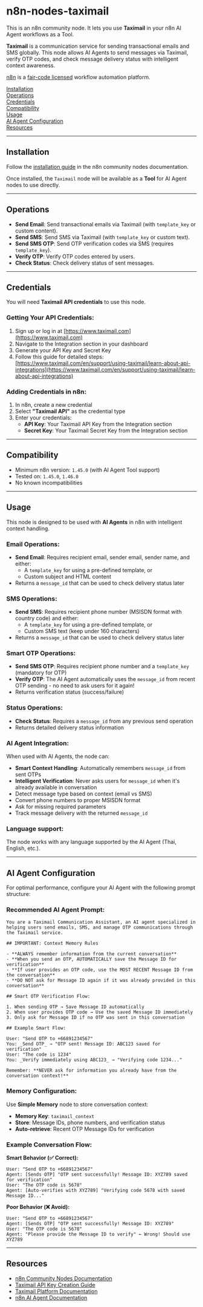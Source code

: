 # n8n-nodes-taximail

This is an n8n community node. It lets you use **Taximail** in your n8n AI Agent workflows as a Tool.

**Taximail** is a communication service for sending transactional emails and SMS globally. This node allows AI Agents to send messages via Taximail, verify OTP codes, and check message delivery status with intelligent context awareness.

[n8n](https://n8n.io/) is a [fair-code licensed](https://docs.n8n.io/reference/license/) workflow automation platform.

[Installation](#installation)  
[Operations](#operations)  
[Credentials](#credentials)  
[Compatibility](#compatibility)  
[Usage](#usage)  
[AI Agent Configuration](#ai-agent-configuration)  
[Resources](#resources)

---

## Installation

Follow the [installation guide](https://docs.n8n.io/integrations/community-nodes/installation/) in the n8n community nodes documentation.

Once installed, the `Taximail` node will be available as a **Tool** for AI Agent nodes to use directly.

---

## Operations

- **Send Email**: Send transactional emails via Taximail (with `template_key` or custom content).
- **Send SMS**: Send SMS via Taximail (with `template_key` or custom text).
- **Send SMS OTP**: Send OTP verification codes via SMS (requires `template_key`).
- **Verify OTP**: Verify OTP codes entered by users.
- **Check Status**: Check delivery status of sent messages.

---

## Credentials

You will need **Taximail API credentials** to use this node.

### Getting Your API Credentials:

1. Sign up or log in at [https://www.taximail.com](https://www.taximail.com)
2. Navigate to the Integration section in your dashboard
3. Generate your API Key and Secret Key
4. Follow this guide for detailed steps:  
   [https://www.taximail.com/en/support/using-taximail/learn-about-api-integrations](https://www.taximail.com/en/support/using-taximail/learn-about-api-integrations)

### Adding Credentials in n8n:

1. In n8n, create a new credential
2. Select **"Taximail API"** as the credential type
3. Enter your credentials:
   - **API Key**: Your Taximail API Key from the Integration section
   - **Secret Key**: Your Taximail Secret Key from the Integration section

---

## Compatibility

- Minimum n8n version: `1.45.0` (with AI Agent Tool support)
- Tested on: `1.45.0`, `1.46.0`
- No known incompatibilities

---

## Usage

This node is designed to be used with **AI Agents** in n8n with intelligent context handling.

### Email Operations:

- **Send Email**: Requires recipient email, sender email, sender name, and either:
  - A `template_key` for using a pre-defined template, or
  - Custom subject and HTML content
- Returns a `message_id` that can be used to check delivery status later

### SMS Operations:

- **Send SMS**: Requires recipient phone number (MSISDN format with country code) and either:
  - A `template_key` for using a pre-defined template, or
  - Custom SMS text (keep under 160 characters)
- Returns a `message_id` that can be used to check delivery status later

### Smart OTP Operations:

- **Send SMS OTP**: Requires recipient phone number and a `template_key` (mandatory for OTP)
- **Verify OTP**: The AI Agent automatically uses the `message_id` from recent OTP sending - no need to ask users for it again!
- Returns verification status (success/failure)

### Status Operations:

- **Check Status**: Requires a `message_id` from any previous send operation
- Returns detailed delivery status information

### AI Agent Integration:

When used with AI Agents, the node can:

- **Smart Context Handling**: Automatically remembers `message_id` from sent OTPs
- **Intelligent Verification**: Never asks users for `message_id` when it's already available in conversation
- Detect message type based on context (email vs SMS)
- Convert phone numbers to proper MSISDN format
- Ask for missing required parameters
- Track message delivery with the returned `message_id`

### Language support:

The node works with any language supported by the AI Agent (Thai, English, etc.).

---

## AI Agent Configuration

For optimal performance, configure your AI Agent with the following prompt structure:

### Recommended AI Agent Prompt:

```
You are a Taximail Communication Assistant, an AI agent specialized in helping users send emails, SMS, and manage OTP communications through the Taximail service.

## IMPORTANT: Context Memory Rules

- **ALWAYS remember information from the current conversation**
- **When you send an OTP, AUTOMATICALLY save the Message ID for verification**
- **If user provides an OTP code, use the MOST RECENT Message ID from the conversation**
- **DO NOT ask for Message ID again if it was already provided in this conversation**

## Smart OTP Verification Flow:

1. When sending OTP → Save Message ID automatically
2. When user provides OTP code → Use the saved Message ID immediately
3. Only ask for Message ID if no OTP was sent in this conversation

## Example Smart Flow:

User: "Send OTP to +66891234567"
You: _Send OTP_ → "OTP sent! Message ID: ABC123 saved for verification"
User: "The code is 1234"
You: _Verify immediately using ABC123_ → "Verifying code 1234..."

Remember: **NEVER ask for information you already have from the conversation context!**
```

### Memory Configuration:

Use **Simple Memory** node to store conversation context:

- **Memory Key**: `taximail_context`
- **Store**: Message IDs, phone numbers, and verification status
- **Auto-retrieve**: Recent OTP Message IDs for verification

### Example Conversation Flow:

**Smart Behavior (✅ Correct):**

```
User: "Send OTP to +66891234567"
Agent: [Sends OTP] "OTP sent successfully! Message ID: XYZ789 saved for verification"
User: "The OTP code is 5678"
Agent: [Auto-verifies with XYZ789] "Verifying code 5678 with saved Message ID..."
```

**Poor Behavior (❌ Avoid):**

```
User: "Send OTP to +66891234567"
Agent: [Sends OTP] "OTP sent successfully! Message ID: XYZ789"
User: "The OTP code is 5678"
Agent: "Please provide the Message ID to verify" ← Wrong! Should use XYZ789
```

---

## Resources

- [n8n Community Nodes Documentation](https://docs.n8n.io/integrations/#community-nodes)
- [Taximail API Key Creation Guide](https://www.taximail.com/en/support/using-taximail/learn-about-api-integrations)
- [Taximail Platform Documentation](https://www.taximail.com/en/support/using-taximail)
- [n8n AI Agent Documentation](https://docs.n8n.io/integrations/builtin/cluster-nodes/root-nodes/n8n-nodes-langchain.agent/)
